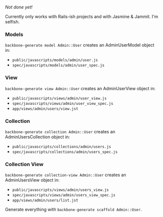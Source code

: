 *Not done yet!*

Currently only works with Rails-ish projects and with Jasmine & Jammit. I'm selfish.

### Models

`backbone-generate model Admin::User` creates an AdminUserModel object in:

* `public/javascripts/models/admin/user.js`
* `spec/javascripts/models/admin/user_spec.js`

### View

`backbone-generate view Admin::User` creates an AdminUserView object in:

* `public/javascripts/views/admin/user_view.js`
* `spec/javascripts/views/admin/user_view_spec.js`
* `app/views/admin/users/view.jst`

### Collection

`backbone-generate collection Admin::User` creates an AdminUsersCollection object in:

* `public/javascripts/collections/admin/users.js`
* `spec/javascripts/collections/admin/users_spec.js`

### Collection View

`backbone-generate collection-view Admin::User` creates an AdminUsersView object in:

* `public/javascripts/views/admin/users_view.js`
* `spec/javascripts/views/admin/users_view_spec.js`
* `app/views/admin/users/list.jst`

Generate everything with `backbone-generate scaffold Admin::User`.

